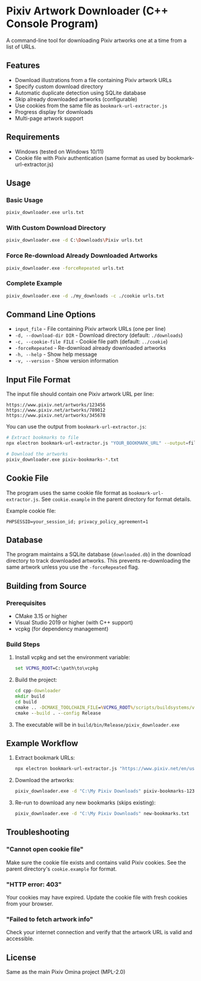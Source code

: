 # Pixiv Artwork Downloader (C++ Console Program)

A command-line tool for downloading Pixiv artworks one at a time from a list of URLs.

## Features

- Download illustrations from a file containing Pixiv artwork URLs
- Specify custom download directory
- Automatic duplicate detection using SQLite database
- Skip already downloaded artworks (configurable)
- Use cookies from the same file as `bookmark-url-extractor.js`
- Progress display for downloads
- Multi-page artwork support

## Requirements

- Windows (tested on Windows 10/11)
- Cookie file with Pixiv authentication (same format as used by bookmark-url-extractor.js)

## Usage

### Basic Usage

```bash
pixiv_downloader.exe urls.txt
```

### With Custom Download Directory

```bash
pixiv_downloader.exe -d C:\Downloads\Pixiv urls.txt
```

### Force Re-download Already Downloaded Artworks

```bash
pixiv_downloader.exe -forceRepeated urls.txt
```

### Complete Example

```bash
pixiv_downloader.exe -d ./my_downloads -c ./cookie urls.txt
```

## Command Line Options

- `input_file` - File containing Pixiv artwork URLs (one per line)
- `-d, --download-dir DIR` - Download directory (default: `./downloads`)
- `-c, --cookie-file FILE` - Cookie file path (default: `../cookie`)
- `-forceRepeated` - Re-download already downloaded artworks
- `-h, --help` - Show help message
- `-v, --version` - Show version information

## Input File Format

The input file should contain one Pixiv artwork URL per line:

```
https://www.pixiv.net/artworks/123456
https://www.pixiv.net/artworks/789012
https://www.pixiv.net/artworks/345678
```

You can use the output from `bookmark-url-extractor.js`:

```bash
# Extract bookmarks to file
npx electron bookmark-url-extractor.js "YOUR_BOOKMARK_URL" --output=file

# Download the artworks
pixiv_downloader.exe pixiv-bookmarks-*.txt
```

## Cookie File

The program uses the same cookie file format as `bookmark-url-extractor.js`. See `cookie.example` in the parent directory for format details.

Example cookie file:
```
PHPSESSID=your_session_id; privacy_policy_agreement=1
```

## Database

The program maintains a SQLite database (`downloaded.db`) in the download directory to track downloaded artworks. This prevents re-downloading the same artwork unless you use the `-forceRepeated` flag.

## Building from Source

### Prerequisites

- CMake 3.15 or higher
- Visual Studio 2019 or higher (with C++ support)
- vcpkg (for dependency management)

### Build Steps

1. Install vcpkg and set the environment variable:
   ```cmd
   set VCPKG_ROOT=C:\path\to\vcpkg
   ```

2. Build the project:
   ```cmd
   cd cpp-downloader
   mkdir build
   cd build
   cmake .. -DCMAKE_TOOLCHAIN_FILE=%VCPKG_ROOT%/scripts/buildsystems/vcpkg.cmake
   cmake --build . --config Release
   ```

3. The executable will be in `build/bin/Release/pixiv_downloader.exe`

## Example Workflow

1. Extract bookmark URLs:
   ```bash
   npx electron bookmark-url-extractor.js "https://www.pixiv.net/en/users/12345/bookmarks/artworks" --output=file
   ```

2. Download the artworks:
   ```bash
   pixiv_downloader.exe -d "C:\My Pixiv Downloads" pixiv-bookmarks-12345-*.txt
   ```

3. Re-run to download any new bookmarks (skips existing):
   ```bash
   pixiv_downloader.exe -d "C:\My Pixiv Downloads" new-bookmarks.txt
   ```

## Troubleshooting

### "Cannot open cookie file"
Make sure the cookie file exists and contains valid Pixiv cookies. See the parent directory's `cookie.example` for format.

### "HTTP error: 403"
Your cookies may have expired. Update the cookie file with fresh cookies from your browser.

### "Failed to fetch artwork info"
Check your internet connection and verify that the artwork URL is valid and accessible.

## License

Same as the main Pixiv Omina project (MPL-2.0)
